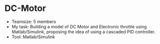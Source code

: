 # DC-Motor
+ Teamsize: 5 members
+ My task: Building a model of DC Motor and Electronic throttle using Matlab/Simulink, proposing the idea of using a cascaded PID controller.
+ Tool: Matlab/Simulink
